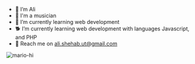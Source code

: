 


- 👋 I’m Ali
- 🎸 I'm a musician
- 👀 I’m currently learning web development
- 🐕 I’m currently learning web development with languages Javascript, and PHP
- 📨 Reach me on ali.shehab.ut@gmail.com


![mario-hi](https://user-images.githubusercontent.com/90184805/167706668-835461bb-dd60-40bd-a9ad-fb7ee3868a43.gif)
